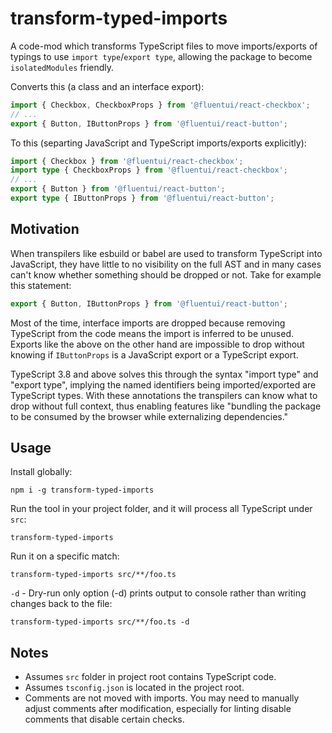 # transform-typed-imports

A code-mod which transforms TypeScript files to move imports/exports of typings to use `import type`/`export type`, allowing the package to become `isolatedModules` friendly.

Converts this (a class and an interface export):

```ts
import { Checkbox, CheckboxProps } from '@fluentui/react-checkbox';
// ...
export { Button, IButtonProps } from '@fluentui/react-button';
```

To this (separting JavaScript and TypeScript imports/exports explicitly):

```ts
import { Checkbox } from '@fluentui/react-checkbox';
import type { CheckboxProps } from '@fluentui/react-checkbox';
// ...
export { Button } from '@fluentui/react-button';
export type { IButtonProps } from '@fluentui/react-button';
```

## Motivation

When transpilers like esbuild or babel are used to transform TypeScript into JavaScript, they have little to no visibility on the full AST and in many cases can't know whether something should be dropped or not. Take for example this statement:

```ts
export { Button, IButtonProps } from '@fluentui/react-button';
```

Most of the time, interface imports are dropped because removing TypeScript from the code means the import is inferred to be unused. Exports like the above on the other hand are impossible to drop without knowing if `IButtonProps` is a JavaScript export or a TypeScript export.

TypeScript 3.8 and above solves this through the syntax "import type" and "export type", implying the named identifiers being imported/exported are TypeScript types. With these annotations the transpilers can know what to drop without full context, thus enabling features like "bundling the package to be consumed by the browser while externalizing dependencies."

## Usage

Install globally:

```
npm i -g transform-typed-imports
```

Run the tool in your project folder, and it will process all TypeScript under `src`:

```
transform-typed-imports
```

Run it on a specific match:

```
transform-typed-imports src/**/foo.ts
```

`-d` - Dry-run only option (-d) prints output to console rather than writing changes back to the file:

```
transform-typed-imports src/**/foo.ts -d
```

## Notes

- Assumes `src` folder in project root contains TypeScript code.
- Assumes `tsconfig.json` is located in the project root.
- Comments are not moved with imports. You may need to manually adjust comments after modification, especially for linting disable comments that disable certain checks.
